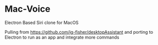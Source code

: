 # Mac-Voice
Electron Based Siri clone for MacOS

Pulling from https://github.com/jg-fisher/desktopAssistant and porting to Electron to run as an app and integrate more commands
